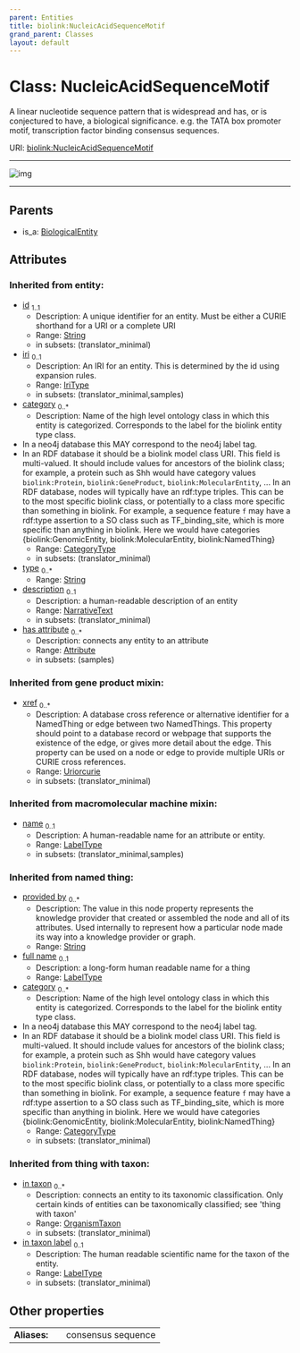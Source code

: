 ```yaml
---
parent: Entities
title: biolink:NucleicAcidSequenceMotif
grand_parent: Classes
layout: default
---
```


# Class: NucleicAcidSequenceMotif


A linear nucleotide sequence pattern that is widespread and has, or is conjectured to have, a biological significance. e.g. the TATA box promoter motif, transcription factor binding consensus sequences.

URI: [biolink:NucleicAcidSequenceMotif](https://w3id.org/biolink/vocab/NucleicAcidSequenceMotif)


---

![img](https://yuml.me/diagram/nofunky;dir:TB/class/[OrganismTaxon],[BiologicalEntity]%5E-[NucleicAcidSequenceMotif%7Cin_taxon_label(i):label_type%20%3F;provided_by(i):string%20%2A;xref(i):uriorcurie%20%2A;full_name(i):label_type%20%3F;category(i):category_type%20%2B;id(i):string;iri(i):iri_type%20%3F;type(i):string%20%2A;name(i):label_type%20%3F;description(i):narrative_text%20%3F],[BiologicalEntity],[Attribute])

---


## Parents

 *  is_a: [BiologicalEntity](BiologicalEntity.md)

## Attributes


### Inherited from entity:

 * [id](id.md)  <sub>1..1</sub>
     * Description: A unique identifier for an entity. Must be either a CURIE shorthand for a URI or a complete URI
     * Range: [String](types/String.md)
     * in subsets: (translator_minimal)
 * [iri](iri.md)  <sub>0..1</sub>
     * Description: An IRI for an entity. This is determined by the id using expansion rules.
     * Range: [IriType](types/IriType.md)
     * in subsets: (translator_minimal,samples)
 * [category](category.md)  <sub>0..\*</sub>
     * Description: Name of the high level ontology class in which this entity is categorized. Corresponds to the label for the biolink entity type class.
 * In a neo4j database this MAY correspond to the neo4j label tag.
 * In an RDF database it should be a biolink model class URI.
This field is multi-valued. It should include values for ancestors of the biolink class; for example, a protein such as Shh would have category values `biolink:Protein`, `biolink:GeneProduct`, `biolink:MolecularEntity`, ...
In an RDF database, nodes will typically have an rdf:type triples. This can be to the most specific biolink class, or potentially to a class more specific than something in biolink. For example, a sequence feature `f` may have a rdf:type assertion to a SO class such as TF_binding_site, which is more specific than anything in biolink. Here we would have categories {biolink:GenomicEntity, biolink:MolecularEntity, biolink:NamedThing}
     * Range: [CategoryType](types/CategoryType.md)
     * in subsets: (translator_minimal)
 * [type](type.md)  <sub>0..\*</sub>
     * Range: [String](types/String.md)
 * [description](description.md)  <sub>0..1</sub>
     * Description: a human-readable description of an entity
     * Range: [NarrativeText](types/NarrativeText.md)
     * in subsets: (translator_minimal)
 * [has attribute](has_attribute.md)  <sub>0..\*</sub>
     * Description: connects any entity to an attribute
     * Range: [Attribute](Attribute.md)
     * in subsets: (samples)

### Inherited from gene product mixin:

 * [xref](xref.md)  <sub>0..\*</sub>
     * Description: A database cross reference or alternative identifier for a NamedThing or edge between two  NamedThings.  This property should point to a database record or webpage that supports the existence of the edge, or  gives more detail about the edge. This property can be used on a node or edge to provide multiple URIs or CURIE cross references.
     * Range: [Uriorcurie](types/Uriorcurie.md)
     * in subsets: (translator_minimal)

### Inherited from macromolecular machine mixin:

 * [name](name.md)  <sub>0..1</sub>
     * Description: A human-readable name for an attribute or entity.
     * Range: [LabelType](types/LabelType.md)
     * in subsets: (translator_minimal,samples)

### Inherited from named thing:

 * [provided by](provided_by.md)  <sub>0..\*</sub>
     * Description: The value in this node property represents the knowledge provider that created or assembled the node and all of its attributes.  Used internally to represent how a particular node made its way into a knowledge provider or graph.
     * Range: [String](types/String.md)
 * [full name](full_name.md)  <sub>0..1</sub>
     * Description: a long-form human readable name for a thing
     * Range: [LabelType](types/LabelType.md)
 * [category](category.md)  <sub>0..\*</sub>
     * Description: Name of the high level ontology class in which this entity is categorized. Corresponds to the label for the biolink entity type class.
 * In a neo4j database this MAY correspond to the neo4j label tag.
 * In an RDF database it should be a biolink model class URI.
This field is multi-valued. It should include values for ancestors of the biolink class; for example, a protein such as Shh would have category values `biolink:Protein`, `biolink:GeneProduct`, `biolink:MolecularEntity`, ...
In an RDF database, nodes will typically have an rdf:type triples. This can be to the most specific biolink class, or potentially to a class more specific than something in biolink. For example, a sequence feature `f` may have a rdf:type assertion to a SO class such as TF_binding_site, which is more specific than anything in biolink. Here we would have categories {biolink:GenomicEntity, biolink:MolecularEntity, biolink:NamedThing}
     * Range: [CategoryType](types/CategoryType.md)
     * in subsets: (translator_minimal)

### Inherited from thing with taxon:

 * [in taxon](in_taxon.md)  <sub>0..\*</sub>
     * Description: connects an entity to its taxonomic classification. Only certain kinds of entities can be taxonomically classified; see 'thing with taxon'
     * Range: [OrganismTaxon](OrganismTaxon.md)
     * in subsets: (translator_minimal)
 * [in taxon label](in_taxon_label.md)  <sub>0..1</sub>
     * Description: The human readable scientific name for the taxon of the entity.
     * Range: [LabelType](types/LabelType.md)
     * in subsets: (translator_minimal)

## Other properties

|  |  |  |
| --- | --- | --- |
| **Aliases:** | | consensus sequence |

